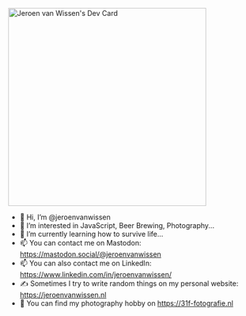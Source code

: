 <a href="https://app.daily.dev/jeroen"><img src="https://api.daily.dev/devcards/fd2b7e54996f4546a1fe827c8f4cf8a8.png?r=vrj" width="400" alt="Jeroen van Wissen's Dev Card"/></a>

- 👋 Hi, I’m @jeroenvanwissen
- 👀 I’m interested in JavaScript, Beer Brewing, Photography...
- 🌱 I’m currently learning how to survive life...
- 📫 You can contact me on Mastodon: https://mastodon.social/@jeroenvanwissen
- 📫 You can also contact me on LinkedIn: https://www.linkedin.com/in/jeroenvanwissen/
- ✍️ Sometimes I try to write random things on my personal website: https://jeroenvanwissen.nl
- 📸 You can find my photography hobby on https://31f-fotografie.nl
